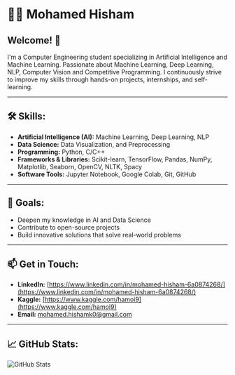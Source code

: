 # 👨‍💻 **Mohamed Hisham**  

## Welcome! 👋  
I'm a Computer Engineering student specializing in Artificial Intelligence and Machine Learning. Passionate about Machine Learning, Deep Learning, NLP, Computer Vision and Competitive Programming. I continuously strive to improve my skills through hands-on projects, internships, and self-learning.  

---

## 🛠 **Skills:**  
- **Artificial Intelligence (AI):** Machine Learning, Deep Learning, NLP  
- **Data Science:** Data Visualization, and Preprocessing  
- **Programming:** Python, C/C++  
- **Frameworks & Libraries:** Scikit-learn, TensorFlow, Pandas, NumPy, Matplotlib, Seaborn, OpenCV, NLTK, Spacy  
- **Software Tools:** Jupyter Notebook, Google Colab, Git, GitHub  

---

## 🎯 **Goals:**  
- Deepen my knowledge in AI and Data Science  
- Contribute to open-source projects  
- Build innovative solutions that solve real-world problems  

---

## 📫 **Get in Touch:**  
- **LinkedIn:** [https://www.linkedin.com/in/mohamed-hisham-6a0874268/](https://www.linkedin.com/in/mohamed-hisham-6a0874268/)  
- **Kaggle:** [https://www.kaggle.com/hamoi9](https://www.kaggle.com/hamoi9)  
- **Email:** mohamed.hishamk0@gmail.com  

---

## 📈 **GitHub Stats:**  
![GitHub Stats](https://github-readme-stats.vercel.app/api?username=Mohamedh0&show_icons=true&theme=radical)  
